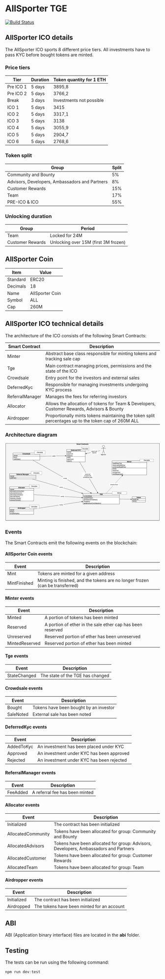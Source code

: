 # AllSporter TGE

[![Build Status](https://travis-ci.org/EthWorks/AllSporter-TGE.svg?branch=master)](https://travis-ci.org/EthWorks/AllSporter-TGE)

## AllSporter ICO details

The AllSporter ICO sports 8 different price tiers. All investments have to pass KYC before bought tokens are minted. 

### Price tiers

| Tier | Duration | Token quantity for 1 ETH |
| --- | --- | --- |
| Pre ICO 1 | 5 days | 3895,8 |
| Pre ICO 2 | 5 days | 3766,2 |
| Break | 3 days | Investments not possible |
| ICO 1 | 5 days | 3415 |
| ICO 2 | 5 days | 3317,1 |
| ICO 3 | 5 days | 3138 |
| ICO 4 | 5 days | 3055,9 |
| ICO 5 | 5 days | 2904,7 |
| ICO 6 | 5 days | 2768,6 |

### Token split

| Group | Split |
| --- | --- |
| Community and Bounty | 5% |
| Advisors, Developers, Ambassadors and Partners | 8% |
| Customer Rewards | 15% |
| Team | 17% |
| PRE-ICO & ICO | 55% |

### Unlocking duration

| Group | Period |
| --- | --- |
| Team | Locked for 24M |
| Customer Rewards | Unlocking over 15M (first 3M frozen) |

## AllSporter Coin

| Item | Value |
| ------------- | ------------- |
| Standard  | ERC20  |
| Decimals | 18 |
| Name | AllSporter Coin |
| Symbol | ALL |
| Cap | 260M |

## AllSporter ICO technical details

The architecture of the ICO consists of the following Smart Contracts:

| Smart Contract  | Description |
| ------------- | ------------- |
| Minter | Abstract base class responsible for minting tokens and tracking sale cap |
| Tge | Main contract managing prices, permissions and the state of the ICO |
| Crowdsale | Entry point for the investors and external sales |
| DeferredKyc | Responsible for managing investments undergoing KYC process |
| ReferralManager | Manages the fees for referring investors |
| Allocator | Allows the allocation of tokens for Team & Developers, Customer Rewards, Advisors & Bounty |
| Airdropper | Proportionally mints tokens maintaining the token split percentages up to the token cap of 260M ALL |

### Architecture diagram

![Architecture](/images/architecture.png)

### Events

The Smart Contracts emit the following events on the blockchain:

#### AllSporter Coin events

| Event  | Description |
| ------------- | ------------- |
| Mint | Tokens are minted for a given address |
| MintFinished | Minting is finished, and the tokens are no longer frozen (can be transferred) |

#### Minter events

| Event  | Description |
| ------------- | ------------- |
| Minted | A portion of tokens has been minted |
| Reserved | A portion of ether in the sale ether cap has been reserved |
| Unreserved | Reserved portion of ether has been unreserved |
| MintedReserved | Reserved portion of ether has been minted |

#### Tge events

| Event  | Description |
| ------------- | ------------- |
| StateChanged | The state of the TGE has changed |

#### Crowdsale events

| Event  | Description |
| ------------- | ------------- |
| Bought | Tokens have been bought by an investor |
| SaleNoted | External sale has been noted |

#### DeferredKyc events

| Event  | Description |
| ------------- | ------------- |
| AddedToKyc | An investment has been placed under KYC |
| Approved | An investment under KYC has been approved |
| Rejected | An investment under KYC has been rejected |


#### ReferralManager events

| Event  | Description |
| ------------- | ------------- |
| FeeAdded | A referral fee has been minted |

#### Allocator events

| Event  | Description |
| ------------- | ------------- |
| Initialized | The contract has been initialized |
| AllocatedCommunity | Tokens have been allocated for group: Community and Bounty |
| AllocatedAdvisors | Tokens have been allocated for group: Advisors, Developers, Ambassadors and Partners |
| AllocatedCustomer | Tokens have been allocated for group: Customer Rewards |
| AllocatedTeam | Tokens have been allocated for group: Team |

#### Airdropper events

| Event  | Description |
| ------------- | ------------- |
| Initialized | The contract has been initialized |
| Airdropped | The tokens have been minted for an account |


## ABI

ABI (Application binary interface) files are located in the **abi** folder.

## Testing

The tests can be run using the following command:
```javascript
npm run dev:test
```
